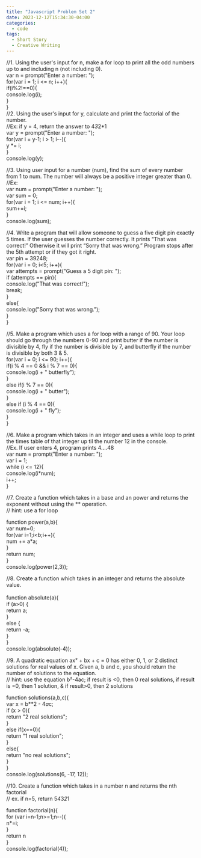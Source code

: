 ```yaml
---
title: "Javascript Problem Set 2"
date: 2023-12-12T15:34:30-04:00
categories:
  - code
tags:
  - Short Story
  - Creative Writing
---
```


//1. Using the user's input for n, make a for loop to print all the odd numbers up to and including n (not including 0).<br>
var n = prompt("Enter a number: ");<br>
for(var i = 1; i <= n; i++){<br>
  if(i%2!==0){<br>
    console.log(i);<br>
  }<br>
}<br>
//2. Using the user's input for y, calculate and print the factorial of the number.<br>
//Ex: if y = 4, return the answer to 4*3*2*1 <br>
var y = prompt("Enter a number: ");<br>
for(var i = y-1; i > 1; i--){<br>
  y *= i;<br>
}<br>
console.log(y);<br>

//3. Using user input for a number (num), find the sum of every number from 1 to num. The number will always be a positive integer greater than 0.<br>
//Ex: <br>
var num = prompt("Enter a number: ");<br>
var sum = 0;<br>
for(var i = 1; i <= num; i++){<br>
  sum+=i;<br>
}<br>
console.log(sum);<br>

//4. Write a program that will allow someone to guess a five digit pin exactly 5 times. If the user guesses the number correctly. It prints “That was correct!” Otherwise it will print “Sorry that was wrong.” Program stops after the 5th attempt or if they got it right.<br>
var pin = 39248;<br>
for(var i = 0; i<5; i++){<br>
  var attempts = prompt("Guess a 5 digit pin: ");<br>
  if (attempts == pin){<br>
    console.log("That was correct!");<br>
    break;<br>
  }<br>
  else{<br>
    console.log("Sorry that was wrong.");<br>
  }<br>
}<br>

//5. Make a program which uses a for loop with a range of 90. Your loop should go through the numbers 0-90 and print butter if the number is divisible by 4, fly if the number is divisible by 7, and butterfly if the number is divisible by both 3 & 5.<br>
for(var i = 0; i <= 90; i++){<br>
  if(i % 4 == 0 && i % 7 == 0){<br>
    console.log(i + " butterfly");<br>
  }<br>
  else if(i % 7 == 0){<br>
    console.log(i + " butter");<br>
  }<br>
  else if (i % 4 == 0){<br>
    console.log(i + " fly");<br>
  }<br>
}<br>

//6. Make a program which takes in an integer and uses a while loop to print the times table of that integer up til the number 12 in the console.<br>
//Ex. If user enters 4, program prints 4....48<br>
var num = prompt("Enter a number: ");<br>
var i = 1;<br>
while (i <= 12){<br>
  console.log(i*num);<br>
  i++;<br>
} <br>

//7. Create a function which takes in a base and an power and returns the exponent without using the ** operation. <br>
// hint: use a for loop<br>

function power(a,b){<br>
  var num=0;<br>
  for(var i=1;i<b;i++){<br>
    num += a*a;<br>
  }<br>
  return num;<br>
}<br>
console.log(power(2,3));<br>

//8. Create a function which takes in an integer and returns the absolute value.<br>
<br>
function absolute(a){<br>
  if (a>0) {<br>
    return a;<br>
  }<br>
  else {<br>
    return -a;<br>
  }<br>
}<br>
console.log(absolute(-4));<br>

//9.  A quadratic equation ax² + bx + c = 0 has either 0, 1, or 2 distinct solutions for real values of x. Given a, b and c, you should return the number of solutions to the equation.<br>
// hint: use the equation b²-4ac; if result is <0, then 0 real solutions, if result is =0, then 1 solution, & if result>0, then 2 solutions<br>

function solutions(a,b,c){<br>
  var x = b**2 - 4*a*c;<br>
  if (x > 0){<br>
    return "2 real solutions";<br>
  }<br>
  else if(x==0){<br>
    return "1 real solution";<br>
  }<br>
  else{<br>
    return "no real solutions";<br>
  }<br>
}<br>
console.log(solutions(6, -17, 12));<br>

//10.  Create a function which takes in a number n and returns the nth factorial <br>
// ex. if n=5, return 5*4*3*2*1<br>

function factorial(n){<br>
  for (var i=n-1;n>=1;n--){<br>
    n*=i;<br>
  }<br>
  return n<br>
}<br>
console.log(factorial(4));<br>





[jekyll-docs]: https://jekyllrb.com/docs/home
[jekyll-gh]:   https://github.com/jekyll/jekyll
[jekyll-talk]: https://talk.jekyllrb.com/
